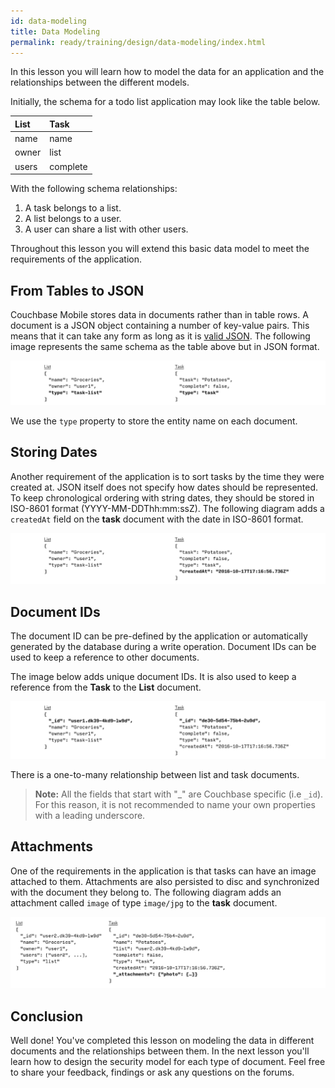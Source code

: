 ```yaml
---
id: data-modeling
title: Data Modeling
permalink: ready/training/design/data-modeling/index.html
---
```


In this lesson you will learn how to model the data for an application and the relationships between the different models.

Initially, the schema for a todo list application may look like the table below.

|List|Task|
|:---|:---|
|name|name|
|owner|list|
|users|complete|

With the following schema relationships:

1. A task belongs to a list.
2. A list belongs to a user.
3. A user can share a list with other users.

Throughout this lesson you will extend this basic data model to meet the requirements of the application.

## From Tables to JSON

Couchbase Mobile stores data in documents rather than in table rows. A document is a JSON object containing a number of key-value pairs. This means that it can take any form as long as it is [valid JSON](http://www.json.org/). The following image represents the same schema as the table above but in JSON format.

![](img/03-types.png)

We use the `type` property to store the entity name on each document.

## Storing Dates

Another requirement of the application is to sort tasks by the time they were created at. JSON itself does not specify how dates should be represented. To keep chronological ordering with string dates, they should be stored in ISO-8601 format (YYYY-MM-DDThh:mm:ssZ). The following diagram adds a `createdAt` field on the **task** document with the date in ISO-8601 format.

![](img/04-dates.png)

## Document IDs

The document ID can be pre-defined by the application or automatically generated by the database during a write operation. Document IDs can be used to keep a reference to other documents.

The image below adds unique document IDs. It is also used to keep a reference from the **Task** to the **List** document.

![](img/05-ids.png)

There is a one-to-many relationship between list and task documents.

> **Note:** All the fields that start with "\_" are Couchbase specific (i.e `_id`). For this reason, it is not recommended to name your own properties with a leading underscore.

## Attachments

One of the requirements in the application is that tasks can have an image attached to them. Attachments are also persisted to disc and synchronized with the document they belong to. The following diagram adds an attachment called `image` of type `image/jpg` to the **task** document.

![](img/06-attachment.png)

## Conclusion

Well done! You've completed this lesson on modeling the data in different documents and the relationships between them. In the next lesson you'll learn how to design the security model for each type of document. Feel free to share your feedback, findings or ask any questions on the forums.